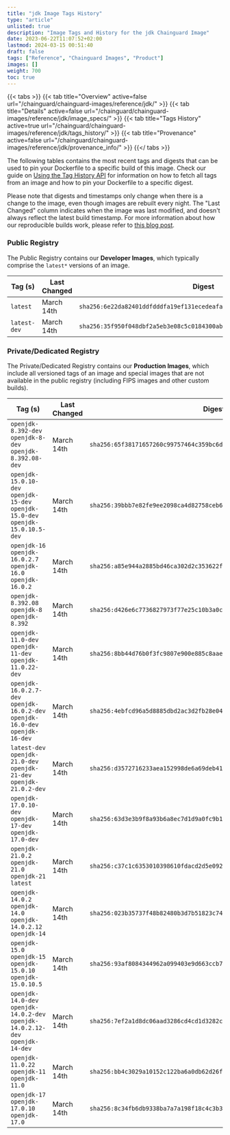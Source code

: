 ```yaml
---
title: "jdk Image Tags History"
type: "article"
unlisted: true
description: "Image Tags and History for the jdk Chainguard Image"
date: 2023-06-22T11:07:52+02:00
lastmod: 2024-03-15 00:51:40
draft: false
tags: ["Reference", "Chainguard Images", "Product"]
images: []
weight: 700
toc: true
---
```


{{< tabs >}}
{{< tab title="Overview" active=false url="/chainguard/chainguard-images/reference/jdk/" >}}
{{< tab title="Details" active=false url="/chainguard/chainguard-images/reference/jdk/image_specs/" >}}
{{< tab title="Tags History" active=true url="/chainguard/chainguard-images/reference/jdk/tags_history/" >}}
{{< tab title="Provenance" active=false url="/chainguard/chainguard-images/reference/jdk/provenance_info/" >}}
{{</ tabs >}}

The following tables contains the most recent tags and digests that can be used to pin your Dockerfile to a specific build of this image. Check our guide on [Using the Tag History API](/chainguard/chainguard-images/using-the-tag-history-api/) for information on how to fetch all tags from an image and how to pin your Dockerfile to a specific digest.

Please note that digests and timestamps only change when there is a change to the image, even though images are rebuilt every night. The "Last Changed" column indicates when the image was last modified, and doesn't always reflect the latest build timestamp. For more information about how our reproducible builds work, please refer to [this blog post](https://www.chainguard.dev/unchained/reproducing-chainguards-reproducible-image-builds).

### Public Registry
The Public Registry contains our **Developer Images**, which typically comprise the `latest*` versions of an image.

| Tag (s)       | Last Changed | Digest                                                                    |
|---------------|--------------|---------------------------------------------------------------------------|
|  `latest`     | March 14th   | `sha256:6e22da82401ddfdddfa19ef131ecedeafa363d754bf9c9f9fa79dbdc876f056e` |
|  `latest-dev` | March 14th   | `sha256:35f950f048dbf2a5eb3e08c5c0184300ab109c05afd1ce99a8d5097bb3c51149` |


### Private/Dedicated Registry
The Private/Dedicated Registry contains our **Production Images**, which include all versioned tags of an image and special images that are not available in the public registry (including FIPS images and other custom builds).

| Tag (s)                                                                            | Last Changed | Digest                                                                    |
|------------------------------------------------------------------------------------|--------------|---------------------------------------------------------------------------|
|  `openjdk-8.392-dev` `openjdk-8-dev` `openjdk-8.392.08-dev`                        | March 14th   | `sha256:65f38171657260c99757464c359bc6d4b392d2d00631a49a984c9a12ac0f4466` |
|  `openjdk-15.0.10-dev` `openjdk-15-dev` `openjdk-15.0-dev` `openjdk-15.0.10.5-dev` | March 14th   | `sha256:39bbb7e82fe9ee2098ca4d82758ceb6291325578611b18ed66c7809a703ccdf3` |
|  `openjdk-16` `openjdk-16.0.2.7` `openjdk-16.0` `openjdk-16.0.2`                   | March 14th   | `sha256:a85e944a2885bd46ca302d2c353622f9ffa707a260cc1afa628f6b9817e51867` |
|  `openjdk-8.392.08` `openjdk-8` `openjdk-8.392`                                    | March 14th   | `sha256:d426e6c7736827973f77e25c10b3a0cafc49ee3e78576d7d1366950908b53f36` |
|  `openjdk-11.0-dev` `openjdk-11-dev` `openjdk-11.0.22-dev`                         | March 14th   | `sha256:8bb44d76b0f3fc9807e900e885c8aaefb93ccb40a2f31e294dde8d3757c0136d` |
|  `openjdk-16.0.2.7-dev` `openjdk-16.0.2-dev` `openjdk-16.0-dev` `openjdk-16-dev`   | March 14th   | `sha256:4ebfcd96a5d8885dbd2ac3d2fb28e04542248261ab22f25b3583adab3f9b2cbf` |
|  `latest-dev` `openjdk-21.0-dev` `openjdk-21-dev` `openjdk-21.0.2-dev`             | March 14th   | `sha256:d3572716233aea152998de6a69deb41478fb0a0c8cc0195c138e3167bc764d96` |
|  `openjdk-17.0.10-dev` `openjdk-17-dev` `openjdk-17.0-dev`                         | March 14th   | `sha256:63d3e3b9f8a93b6a8ec7d1d9a0fc9b130382ab6cdba41287dc938b342128a3db` |
|  `openjdk-21.0.2` `openjdk-21.0` `openjdk-21` `latest`                             | March 14th   | `sha256:c37c1c6353010398610fdacd2d5e0926e3ef087c86b6b49b8e30c75c577521d8` |
|  `openjdk-14.0.2` `openjdk-14.0` `openjdk-14.0.2.12` `openjdk-14`                  | March 14th   | `sha256:023b35737f48b82480b3d7b51823c744a8f51c09a2e0cd84a4af4f7f4ba180be` |
|  `openjdk-15.0` `openjdk-15` `openjdk-15.0.10` `openjdk-15.0.10.5`                 | March 14th   | `sha256:93af8084344962a099403e9d663ccb74b55f21cf802cf1016ee1b0924821042e` |
|  `openjdk-14.0-dev` `openjdk-14.0.2-dev` `openjdk-14.0.2.12-dev` `openjdk-14-dev`  | March 14th   | `sha256:7ef2a1d8dc06aad3286cd4cd1d3282c779410210e8e9b005d2950bfd61fc85e1` |
|  `openjdk-11.0.22` `openjdk-11` `openjdk-11.0`                                     | March 14th   | `sha256:bb4c3029a10152c122ba6a0db62d26f258b40b97902aa8af59ae022e6fcee03d` |
|  `openjdk-17` `openjdk-17.0.10` `openjdk-17.0`                                     | March 14th   | `sha256:8c34fb6db9338ba7a7a198f18c4c3b36edb8c29ca91b22be9eed24bcb5fcf049` |

